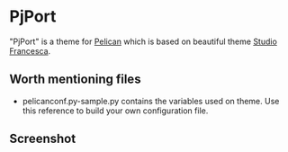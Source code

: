 # PjPort

"PjPort" is a theme for [Pelican](http://blog.getpelican.com/) which is based on beautiful theme [Studio Francesca](http://www.wowthemes.net/studio-francesca-free-responsive-template/).

## Worth mentioning files

* pelicanconf.py-sample.py contains the variables used on theme. Use this reference to build your own configuration file.

## Screenshot

